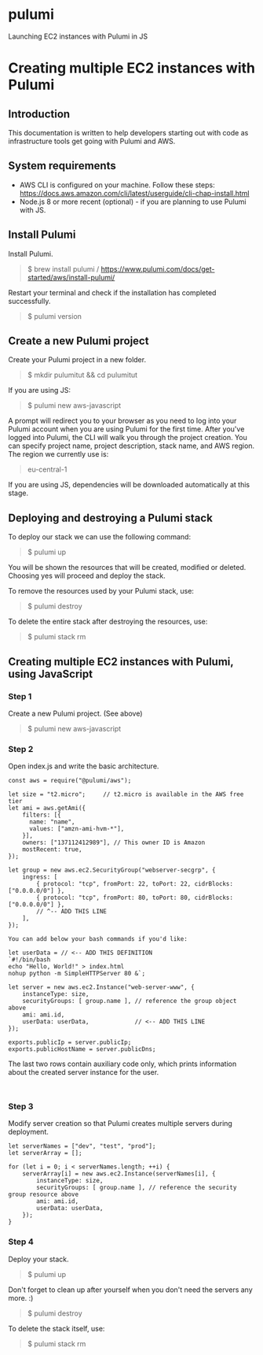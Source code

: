 # pulumi
Launching EC2 instances with Pulumi in JS

# Creating multiple EC2 instances with Pulumi

## Introduction

This documentation is written to help developers starting out with code as infrastructure tools get going with Pulumi and AWS.

## System requirements

- AWS CLI is configured on your machine. Follow these steps: https://docs.aws.amazon.com/cli/latest/userguide/cli-chap-install.html
- Node.js 8 or more recent (optional) - if you are planning to use Pulumi with JS.

## Install Pulumi

Install Pulumi.

> $ brew install pulumi / https://www.pulumi.com/docs/get-started/aws/install-pulumi/

Restart your terminal and check if the installation has completed successfully.

> $ pulumi version

## Create a new Pulumi project

Create your Pulumi project in a new folder.

> $ mkdir pulumitut && cd pulumitut

If you are using JS:

> $ pulumi new aws-javascript

A prompt will redirect you to your browser as you need to log into your Pulumi account when you are using Pulumi for the first time.
After you've logged into Pulumi, the CLI will walk you through the project creation. You can specify project name, project description, stack name, and AWS region.
The region we currently use is:

> eu-central-1

If you are using JS, dependencies will be downloaded automatically at this stage.

## Deploying and destroying a Pulumi stack

To deploy our stack we can use the following command:

> $ pulumi up

You will be shown the resources that will be created, modified or deleted. Choosing yes will proceed and deploy the stack.

To remove the resources used by your Pulumi stack, use:

> $ pulumi destroy

To delete the entire stack after destroying the resources, use:

> $ pulumi stack rm

## Creating multiple EC2 instances with Pulumi, using JavaScript

### Step 1

Create a new Pulumi project. (See above)

> $ pulumi new aws-javascript

### Step 2

Open index.js and write the basic architecture.

```
const aws = require("@pulumi/aws");

let size = "t2.micro";     // t2.micro is available in the AWS free tier
let ami = aws.getAmi({
    filters: [{
      name: "name",
      values: ["amzn-ami-hvm-*"],
    }],
    owners: ["137112412989"], // This owner ID is Amazon
    mostRecent: true,
});

let group = new aws.ec2.SecurityGroup("webserver-secgrp", {
    ingress: [
        { protocol: "tcp", fromPort: 22, toPort: 22, cidrBlocks: ["0.0.0.0/0"] },
        { protocol: "tcp", fromPort: 80, toPort: 80, cidrBlocks: ["0.0.0.0/0"] },
        // ^-- ADD THIS LINE
    ],
});

You can add below your bash commands if you'd like:

let userData = // <-- ADD THIS DEFINITION
`#!/bin/bash
echo "Hello, World!" > index.html
nohup python -m SimpleHTTPServer 80 &`;

let server = new aws.ec2.Instance("web-server-www", {
    instanceType: size,
    securityGroups: [ group.name ], // reference the group object above
    ami: ami.id,
    userData: userData,             // <-- ADD THIS LINE
});

exports.publicIp = server.publicIp;
exports.publicHostName = server.publicDns;
```

The last two rows contain auxiliary code only, which prints information about the created server instance for the user.
```


```

### Step 3

Modify server creation so that Pulumi creates multiple servers during deployment.

```
let serverNames = ["dev", "test", "prod"];
let serverArray = [];

for (let i = 0; i < serverNames.length; ++i) {
    serverArray[i] = new aws.ec2.Instance(serverNames[i], {
        instanceType: size,
        securityGroups: [ group.name ], // reference the security group resource above
        ami: ami.id,
        userData: userData,
    });
}
```

### Step 4

Deploy your stack.

> $ pulumi up

Don't forget to clean up after yourself when you don't need the servers any more. :)

> $ pulumi destroy

To delete the stack itself, use:

> $ pulumi stack rm
